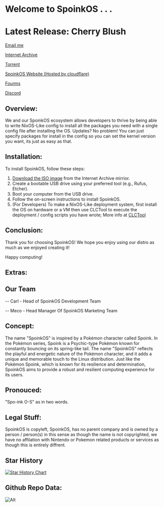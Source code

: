 # Welcome to SpoinkOS . . .

# Latest Release: Cherry Blush

[Email me](mailto:SpoinkOSGithub@gmail.com)

[Internet Archive](https://archive.org/details/spoink-os)

[Torrent](https://archive.org/download/spoink-os/spoink-os_archive.torrent)

[SpoinkOS Website (Hosted by cloudflare)](https://spoink.pages.dev/)

[Fourms](https://spoinkos.boards.net/)

[Discord](https://discord.gg/f7eT26K4D7)

## Overview:

We and our SpoinkOS ecosystem allows developers to thrive by being able to write NixOS-Like config to install all the packages you need with a single config file after installing the OS. Updates? No problem! You can just specify packages for install in the config so you can set the kernel version you want, its just as easy as that.

## Installation:

To install SpoinkOS, follow these steps:

1. [Download the ISO image](https://archive.org/details/spoink-os) from the Internet Archive mirrior.
2. Create a bootable USB drive using your preferred tool (e.g., Rufus, Etcher).
3. Boot your computer from the USB drive.
4. Follow the on-screen instructions to install SpoinkOS.
5. (For Developers) To make a NixOS-Like deployment system, first install the OS on hardware or a VM then use CLCTool to execute the deployment / config scripts you have wrote; More info at [CLCTool](https://github.com/SpoinkOSDevs/CLCTool)

## Conclusion:

Thank you for choosing SpoinkOS! We hope you enjoy using our distro as much as we enjoyed creating it!

Happy computing!

## Extras: 

## Our Team

-- Carl - Head of SpoinkOS Development Team

-- Meco - Head Manager Of SpoinkOS Marketing Team

## Concept:

The name "SpoinkOS" is inspired by a Pokémon character called Spoink. In the Pokémon series, Spoink is a Psychic-type Pokémon known for constantly bouncing on its spring-like tail. The name "SpoinkOS" reflects the playful and energetic nature of the Pokémon character, and it adds a unique and memorable touch to the Linux distribution. Just like the Pokémon Spoink, which is known for its resilience and determination, SpoinkOS aims to provide a robust and resilient computing experience for its users.

## Pronouced: 

"Spo-ink O-S" as in two words.

## Legal Stuff:

SpoinkOS is copyleft, SpoinkOS, has no parent company and is owned by a person / person(s) in this sense as though the name is not copyrighted, we have no affilation with Nintendo or Pokemon related products or services as though this is entirely diffrent.

## Star History

[![Star History Chart](https://api.star-history.com/svg?repos=SpoinkOSDevs/SpoinkOS&type=Date)](https://star-history.com/#SpoinkOSDevs/SpoinkOS&Date)

## Github Repo Data:


![Alt](https://repobeats.axiom.co/api/embed/9e173f4107ed537ec0ce258aff3280003b3e319f.svg "Repobeats analytics image")
